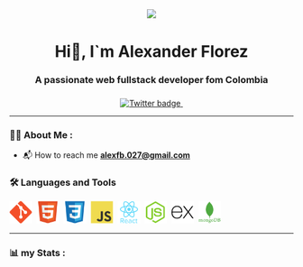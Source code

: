 <div id="header" align="center">
    <img src="https://media.giphy.com/media/v1.Y2lkPTc5MGI3NjExYjIwOWUxZGY1ODg1Mzc3NTJjNDI5ZGQ4M2I3N2FmYzdlYWNmZWI4MyZlcD12MV9pbnRlcm5hbF9naWZzX2dpZklkJmN0PWc/CpsrBoNWF9tZvbTZw5/giphy.gif" width=200>
    <h1 align="center">Hi👋, I`m Alexander Florez</h1>
    <h3 align="center">A passionate web fullstack developer fom Colombia<h3>
</div>
<div id="badges" align="center">
    <a href="https://twitter.com/alexf027?s=11&t=tV71vZgOpY1A2y6oA6ys9Q">
    <img src="https://img.shields.io/twitter/url?color=blue&label=%40Alexf027&logo=twitter&style=for-the-badge&url=https%3A%2F%2Ftwitter.com%2Falexf027%3Fs%3D11%26t%3DtV71vZgOpY1A2y6oA6ys9Q" alt="Twitter badge">
    </a>
    <a href="https://www.linkedin.com/in/alexander-florez-772109268">
    <img src="" alt="">
    </a>
</div>

---

### 👨‍💻 About Me :
   
- 📬 How to reach me **alexfb.027@gmail.com**
    
<div align="left">
  <h3>🛠️ Languages and Tools</h3>
   <div>
        <img src="https://github.com/devicons/devicon/blob/master/icons/git/git-original.svg" title="Git"                alt="Git" width="40" height="40">&nbsp;
        <img src="https://github.com/devicons/devicon/blob/master/icons/html5/html5-original.svg" title="HTML5"          alt="HTML" width="40" height="40">&nbsp;
        <img src="https://github.com/devicons/devicon/blob/master/icons/css3/css3-original.svg" title="CSS3"            alt="CSS" width="40" height="40">&nbsp;
        <img src="https://github.com/devicons/devicon/blob/master/icons/javascript/javascript-original.svg"              title="JavaScript" alt="JavaScript" width="40" height="40">&nbsp;
        <img src="https://github.com/devicons/devicon/blob/master/icons/react/react-original-wordmark.svg"              title="React" alt="React" width="40" height="40">&nbsp;
        <img src="https://github.com/devicons/devicon/blob/master/icons/nodejs/nodejs-original.svg"                      title="NodeJs" alt="NodeJs" width="40" height="40">&nbsp;
        <img src="https://github.com/devicons/devicon/blob/master/icons/express/express-original.svg"                    title="Express" alt="Express" width="40" height="40">&nbsp;
        <img src="https://github.com/devicons/devicon/blob/master/icons/mongodb/mongodb-plain-wordmark.svg"              title="MongoDB" alt="MongoDB" width="40" height="40">  
    </div>
</div> 
       
---
        
### 📊 my Stats :
